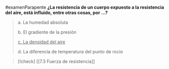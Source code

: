 #examenParapente
**¿La resistencia de un cuerpo expuesto a la
resistencia del aire, está influido, entre otras cosas,
por ...?**
> a. La humedad absoluta
> 
> b. El gradiente de la presión
> 
> <u>c. La densidad del aire</u>
> 
> d. La diferencia de temperatura del punto de rocío

> [!check] 
> [[7.3 Fuerza de resistencia]] 